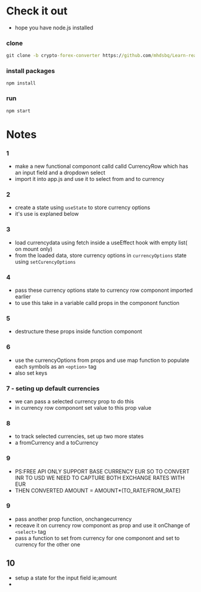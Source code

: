 
# Check it out
* hope you have node.js installed
### clone
```cmd
git clone -b crypto-forex-converter https://github.com/mhdsbq/Learn-react
```
### install packages
```
npm install
```
### run
```
npm start
```
# Notes
### 1
* make a new functional componont calld calld CurrencyRow which has an input field and a dropdown select
* import it into app.js and use it to select from and to currency

### 2
* create a state using ```useState``` to store currency options
* it's use is explaned below

### 3
* load currencydata using fetch inside a useEffect hook with empty list( on mount only)
* from the loaded data, store currency options in ```currencyOptions``` state
using ```setCurencyOptions```

### 4
* pass these currency options state to currency row componont imported earlier
* to use this take in a variable calld props in the componont function

### 5 
* destructure these props inside function componont

### 6
* use the currencyOptions from props and use map function to populate each symbols as an ```<option>``` tag
* also set keys

### 7 - seting up default currencies
* we can pass a selected currency prop to do this 
* in currency row componont set value to this prop value

### 8 
* to track selected currencies, set up two more states
* a fromCurrency and a toCurrency 
### 9
* PS:FREE API ONLY SUPPORT BASE CURRENCY EUR SO TO CONVERT INR TO USD WE NEED TO CAPTURE BOTH EXCHANGE RATES WITH EUR 
* THEN CONVERTED AMOUNT = AMOUNT*(TO_RATE/FROM_RATE)

### 9
* pass another prop function, onchangecurrency 
* receave it on currency row componont as prop and use it onChange of ```<select>``` tag
* pass a function to set from currency for one componont and set to currency for the other one

## 10
* setup a state for the input field ie;amount
* 


